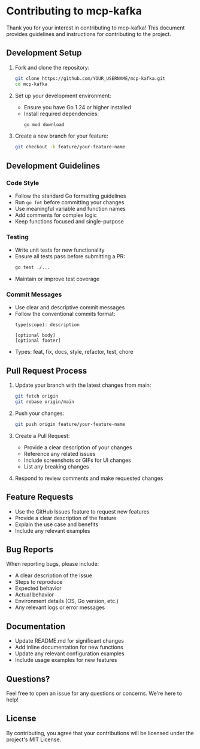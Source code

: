 # Contributing to mcp-kafka

Thank you for your interest in contributing to mcp-kafka! This document provides guidelines and instructions for contributing to the project.

## Development Setup

1. Fork and clone the repository:
   ```bash
   git clone https://github.com/YOUR_USERNAME/mcp-kafka.git
   cd mcp-kafka
   ```

2. Set up your development environment:
   - Ensure you have Go 1.24 or higher installed
   - Install required dependencies:
     ```bash
     go mod download
     ```

3. Create a new branch for your feature:
   ```bash
   git checkout -b feature/your-feature-name
   ```

## Development Guidelines

### Code Style

- Follow the standard Go formatting guidelines
- Run `go fmt` before committing your changes
- Use meaningful variable and function names
- Add comments for complex logic
- Keep functions focused and single-purpose

### Testing

- Write unit tests for new functionality
- Ensure all tests pass before submitting a PR:
  ```bash
  go test ./...
  ```
- Maintain or improve test coverage

### Commit Messages

- Use clear and descriptive commit messages
- Follow the conventional commits format:
  ```
  type(scope): description

  [optional body]
  [optional footer]
  ```
- Types: feat, fix, docs, style, refactor, test, chore

## Pull Request Process

1. Update your branch with the latest changes from main:
   ```bash
   git fetch origin
   git rebase origin/main
   ```

2. Push your changes:
   ```bash
   git push origin feature/your-feature-name
   ```

3. Create a Pull Request:
   - Provide a clear description of your changes
   - Reference any related issues
   - Include screenshots or GIFs for UI changes
   - List any breaking changes

4. Respond to review comments and make requested changes

## Feature Requests

- Use the GitHub Issues feature to request new features
- Provide a clear description of the feature
- Explain the use case and benefits
- Include any relevant examples

## Bug Reports

When reporting bugs, please include:
- A clear description of the issue
- Steps to reproduce
- Expected behavior
- Actual behavior
- Environment details (OS, Go version, etc.)
- Any relevant logs or error messages

## Documentation

- Update README.md for significant changes
- Add inline documentation for new functions
- Update any relevant configuration examples
- Include usage examples for new features

## Questions?

Feel free to open an issue for any questions or concerns. We're here to help!

## License

By contributing, you agree that your contributions will be licensed under the project's MIT License. 